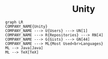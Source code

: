 <h1 align="center">Unity</h1>

```mermaid
graph LR
COMPANY_NAME{Unity}
COMPANY_NAME ---> U{Users} ---> UN[1]
COMPANY_NAME ---> R{Repositories} ---> RN[4]
COMPANY_NAME ---> G{Gists} ---> GN[44]
COMPANY_NAME ---> ML{Most Used<br>Languages}
ML --> Java[Java]
ML --> TeX[TeX]
```
